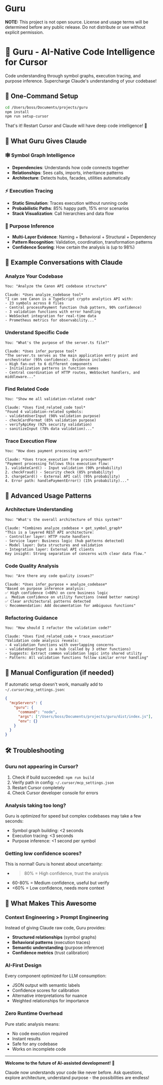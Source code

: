 # Guru

**NOTE:** This project is not open source. License and usage terms will be determined before any public release. Do not distribute or use without explicit permission.

# 🧠 Guru - AI-Native Code Intelligence for Cursor

Code understanding through symbol graphs, execution tracing, and purpose inference. Supercharge Claude's understanding of your codebase!

## 🚀 One-Command Setup

```bash
cd /Users/boss/Documents/projects/guru
npm install
npm run setup-cursor
```

That's it! Restart Cursor and Claude will have deep code intelligence! 🎉

## 🎯 What Guru Gives Claude

### 🕸️ **Symbol Graph Intelligence**
- **Dependencies**: Understands how code connects together
- **Relationships**: Sees calls, imports, inheritance patterns  
- **Architecture**: Detects hubs, facades, utilities automatically

### ⚡ **Execution Tracing** 
- **Static Simulation**: Traces execution without running code
- **Probabilistic Paths**: 85% happy path, 15% error scenarios
- **Stack Visualization**: Call hierarchies and data flow

### 🧠 **Purpose Inference**
- **Multi-Layer Evidence**: Naming + Behavioral + Structural + Dependency
- **Pattern Recognition**: Validation, coordination, transformation patterns
- **Confidence Scoring**: How certain the analysis is (up to 98%)

## 💬 Example Conversations with Claude

### **Analyze Your Codebase**
```
You: "Analyze the Canon API codebase structure"

Claude: *Uses analyze_codebase tool*
"I can see Canon is a TypeScript crypto analytics API with:
- 23 symbols across 8 files  
- Central processPayment function (hub pattern, 90% confidence)
- 3 validation functions with error handling
- WebSocket integration for real-time data
- Prometheus metrics for observability..."
```

### **Understand Specific Code**
```
You: "What's the purpose of the server.ts file?"

Claude: *Uses infer_purpose tool*
"The server.ts serves as the main application entry point and orchestrator (95% confidence). Evidence includes:
- High fan-out to 6 different components
- Initialization patterns in function names  
- Central coordination of HTTP routes, WebSocket handlers, and middleware..."
```

### **Find Related Code**
```
You: "Show me all validation-related code"

Claude: *Uses find_related_code tool*
"Found 4 validation-related symbols:
- validateUserInput (98% validation purpose)
- checkCardFormat (85% validation purpose)  
- verifyApiKey (92% security validation)
- sanitizeInput (78% data validation)..."
```

### **Trace Execution Flow**
```
You: "How does payment processing work?"

Claude: *Uses trace_execution from processPayment*
"Payment processing follows this execution flow:
1. validateCard() - Input validation (90% probability)
2. checkFraud() - Security check (85% probability) 
3. chargeCard() - External API call (95% probability)
4. Error path: handlePaymentError() (15% probability)..."
```

## 🎪 Advanced Usage Patterns

### **Architecture Understanding**
```
You: "What's the overall architecture of this system?"

Claude: *Combines analyze_codebase + get_symbol_graph*
"This is a layered REST API architecture:
- Controller layer: HTTP route handlers
- Service layer: Business logic (hub patterns detected)
- Model layer: Data structures and validation
- Integration layer: External API clients
Key insight: Strong separation of concerns with clear data flow."
```

### **Code Quality Analysis**  
```
You: "Are there any code quality issues?"

Claude: *Uses infer_purpose + analyze_codebase*
"Based on purpose inference analysis:
✅ High confidence (>80%) on core business logic
⚠️  Medium confidence on utility functions (need better naming)
✅ Clear architectural patterns detected
💡 Recommendation: Add documentation for ambiguous functions"
```

### **Refactoring Guidance**
```
You: "How should I refactor the validation code?"

Claude: *Uses find_related_code + trace_execution*
"Validation code analysis reveals:
- 4 validation functions with overlapping concerns
- validateUserInput is a hub (called by 3 other functions)
- Suggests: Extract common validation logic into shared utility
- Pattern: All validation functions follow similar error handling"
```

## 🔧 Manual Configuration (if needed)

If automatic setup doesn't work, manually add to `~/.cursor/mcp_settings.json`:

```json
{
  "mcpServers": {
    "guru": {
      "command": "node",
      "args": ["/Users/boss/Documents/projects/guru/dist/index.js"],
      "env": {}
    }
  }
}
```

## 🛠️ Troubleshooting

### Guru not appearing in Cursor?
1. Check if build succeeded: `npm run build`
2. Verify path in config: `~/.cursor/mcp_settings.json`
3. Restart Cursor completely
4. Check Cursor developer console for errors

### Analysis taking too long?
Guru is optimized for speed but complex codebases may take a few seconds:
- Symbol graph building: <2 seconds
- Execution tracing: <3 seconds  
- Purpose inference: <1 second per symbol

### Getting low confidence scores?
This is normal! Guru is honest about uncertainty:
- >80% = High confidence, trust the analysis
- 60-80% = Medium confidence, useful but verify
- <60% = Low confidence, needs more context

## 🎊 What Makes This Awesome

### **Context Engineering > Prompt Engineering**
Instead of giving Claude raw code, Guru provides:
- **Structured relationships** (symbol graphs)
- **Behavioral patterns** (execution traces)  
- **Semantic understanding** (purpose inference)
- **Confidence metrics** (trust calibration)

### **AI-First Design**
Every component optimized for LLM consumption:
- JSON output with semantic labels
- Confidence scores for calibration
- Alternative interpretations for nuance
- Weighted relationships for importance

### **Zero Runtime Overhead**
Pure static analysis means:
- No code execution required
- Instant results
- Safe for any codebase
- Works on incomplete code

---

**Welcome to the future of AI-assisted development!** 🚀

Claude now understands your code like never before. Ask questions, explore architecture, understand purpose - the possibilities are endless!
